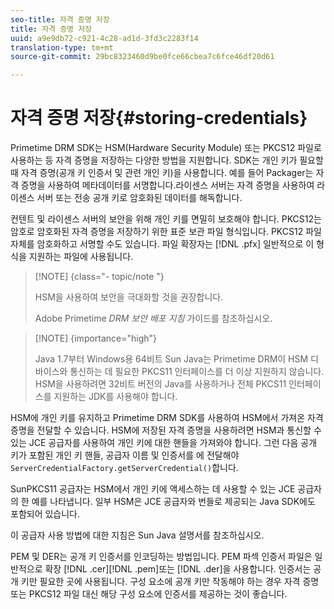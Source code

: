 ```yaml
---
seo-title: 자격 증명 저장
title: 자격 증명 저장
uuid: a9e9db72-c921-4c28-ad1d-3fd3c2283f14
translation-type: tm+mt
source-git-commit: 29bc8323460d9be0fce66cbea7c6fce46df20d61

---
```



# 자격 증명 저장{#storing-credentials}

Primetime DRM SDK는 HSM(Hardware Security Module) 또는 PKCS12 파일로 사용하는 등 자격 증명을 저장하는 다양한 방법을 지원합니다. SDK는 개인 키가 필요할 때 자격 증명(공개 키 인증서 및 관련 개인 키)을 사용합니다. 예를 들어 Packager는 자격 증명을 사용하여 메타데이터를 서명합니다.라이센스 서버는 자격 증명을 사용하여 라이센스 서버 또는 전송 공개 키로 암호화된 데이터를 해독합니다.

컨텐트 및 라이센스 서버의 보안을 위해 개인 키를 면밀히 보호해야 합니다. PKCS12는 암호로 암호화된 자격 증명을 저장하기 위한 표준 보관 파일 형식입니다. PKCS12 파일 자체를 암호화하고 서명할 수도 있습니다. 파일 확장자는 [!DNL .pfx] 일반적으로 이 형식을 지원하는 파일에 사용됩니다.

>[!NOTE] {class=&quot;- topic/note &quot;}
>
>HSM을 사용하여 보안을 극대화할 것을 권장합니다.
>
>Adobe Primetime *DRM 보안 배포 지침* 가이드를 참조하십시오.

>[!NOTE] {importance=&quot;high&quot;}
>
>Java 1.7부터 Windows용 64비트 Sun Java는 Primetime DRM이 HSM 디바이스와 통신하는 데 필요한 PKCS11 인터페이스를 더 이상 지원하지 않습니다. HSM을 사용하려면 32비트 버전의 Java를 사용하거나 전체 PKCS11 인터페이스를 지원하는 JDK를 사용해야 합니다.

HSM에 개인 키를 유지하고 Primetime DRM SDK를 사용하여 HSM에서 가져온 자격 증명을 전달할 수 있습니다. HSM에 저장된 자격 증명을 사용하려면 HSM과 통신할 수 있는 JCE 공급자를 사용하여 개인 키에 대한 핸들을 가져와야 합니다. 그런 다음 공개 키가 포함된 개인 키 핸들, 공급자 이름 및 인증서를 에 전달해야 `ServerCredentialFactory.getServerCredential()`합니다.

SunPKCS11 공급자는 HSM에서 개인 키에 액세스하는 데 사용할 수 있는 JCE 공급자의 한 예를 나타냅니다. 일부 HSM은 JCE 공급자와 번들로 제공되는 Java SDK에도 포함되어 있습니다.

이 공급자 사용 방법에 대한 지침은 Sun Java 설명서를 참조하십시오.

PEM 및 DER는 공개 키 인증서를 인코딩하는 방법입니다. PEM 파섹 인증서 파일은 일반적으로 확장 [!DNL .cer][!DNL .pem]또는 [!DNL .der]을 사용합니다. 인증서는 공개 키만 필요한 곳에 사용됩니다. 구성 요소에 공개 키만 작동해야 하는 경우 자격 증명 또는 PKCS12 파일 대신 해당 구성 요소에 인증서를 제공하는 것이 좋습니다.
